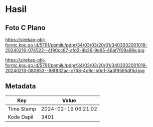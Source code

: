 # Hasil

## Foto C Plano

https://sirekap-obj-formc.kpu.go.id/5791/pemilu/pdpr/34/03/03/20/01/3403032001018-20240216-074522--4f90cc87-afd3-4b36-9e95-46af7f09a96e.jpg

https://sirekap-obj-formc.kpu.go.id/5791/pemilu/pdpr/34/03/03/20/01/3403032001018-20240216-080853--88f832ac-c768-4c9c-b0c1-3a3f9585df5d.jpg


## Metadata

| Key        | Value               |
| ---------- | ------------------- |
| Time Stamp | 2024-02-19 06:21:02 |
| Kode Dapil | 3401                |



